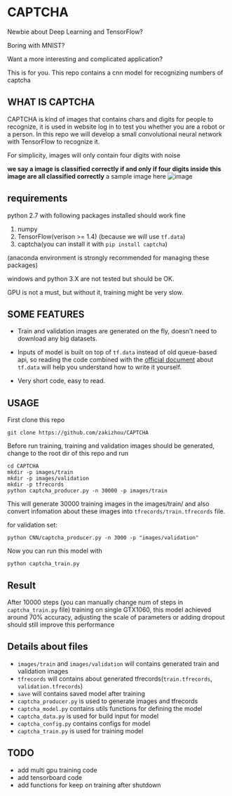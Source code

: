# CAPTCHA
Newbie about Deep Learning and TensorFlow?

Boring with MNIST? 

Want a more interesting and complicated application?

This is for you.
This repo contains a cnn model for recognizing
numbers of captcha



## WHAT IS CAPTCHA
CAPTCHA is kind of images that contains chars and digits for people to recognize, it is used
in website log in to test you whether you are a robot or a person. In this repo we will develop
a small convolutional neural network with TensorFlow to recognize it.

For simplicity, images will only contain four digits with noise

**we say a image is classified correctly if and only if four digits inside this image are all classified correctly**
a sample image here
![image](https://raw.githubusercontent.com/zakizhou/CAPTCHA/master/2_2704.png)
## requirements
python 2.7 with following packages installed should work fine
1. numpy
2. TensorFlow(verison >= 1.4) (because we will use `tf.data`)
3. captcha(you can install it with `pip install captcha`)

(anaconda environment is strongly recommended for managing these packages)

windows and python 3.X are not tested but should be OK.

GPU is not a must, but without it, training might be very slow.

## SOME FEATURES
* Train and validation images are generated on the fly, doesn't need to download any big datasets.

* Inputs of model is built on top of `tf.data` instead of old queue-based api, so reading
the code combined with the [official document](https://www.tensorflow.org/programmers_guide/datasets) about `tf.data` will help you understand how 
to write it yourself.

* Very short code, easy to read.

## USAGE
First clone this repo
```
git clone https://github.com/zakizhou/CAPTCHA
```
Before run training, training and validation images should be 
 generated, change to the root dir of this repo and run
 ```
 cd CAPTCHA
 mkdir -p images/train
 mkdir -p images/validation
 mkdir -p tfrecords
python captcha_producer.py -n 30000 -p images/train
 ```
This will generate 30000 training images in the images/train/ and also convert infomation about 
these images into `tfrecords/train.tfrecords` file.

for validation set:
 ```
python CNN/captcha_producer.py -n 3000 -p "images/validation"
 ```

Now you can run this model with
 ```
python captcha_train.py
 ```

## Result
After 10000 steps (you can manually change num of steps in `captcha_train.py` file) training on single GTX1060, this model achieved 
around 70% accuracy, adjusting the scale of parameters or adding dropout
should still improve this performance

## Details about files
* `images/train` and `images/validation` will contains generated train and validation images
* `tfrecords` will contains about generated tfrecords(`train.tfrecords`, `validation.tfrecords`)
* `save` will contains saved model after training
* `captcha_producer.py` is used to generate images and tfrecords
* `captcha_model.py` contains utils functions for defining the model
* `captcha_data.py` is used for build input for model
* `captcha_config.py` contains configs for model
* `captcha_train.py` is used for training model
## TODO
* add multi gpu training code
* add tensorboard code
* add functions for keep on training after shutdown
